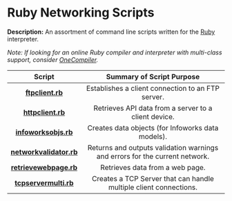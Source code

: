 # Ruby Networking Scripts
  
**Description:** An assortment of command line scripts written for the [Ruby](https://www.ruby-lang.org/en/) interpreter.  

*Note: If looking for an online Ruby compiler and interpreter with multi-class support, consider [OneCompiler](https://onecompiler.com/ruby).*  

| Script | Summary of Script Purpose |  
| :----------: | :----------: |  
| [**ftpclient.rb**](https://github.com/chaseofthejungle/ruby-networking-scripts/blob/main/scripts/ftpclient.rb) | Establishes a client connection to an FTP server.  
| [**httpclient.rb**](https://github.com/chaseofthejungle/ruby-networking-scripts/blob/main/scripts/httpclient.rb) | Retrieves API data from a server to a client device.  
| [**infoworksobjs.rb**](https://github.com/chaseofthejungle/ruby-networking-scripts/blob/main/scripts/infoworksobjs.rb) | Creates data objects (for Infoworks data models).  
| [**networkvalidator.rb**](https://github.com/chaseofthejungle/ruby-networking-scripts/blob/main/scripts/networkvalidator.rb) | Returns and outputs validation warnings and errors for the current network.  
| [**retrievewebpage.rb**](https://github.com/chaseofthejungle/ruby-networking-scripts/blob/main/scripts/retrievewebpage.rb) | Retrieves data from a web page.  
| [**tcpservermulti.rb**](https://github.com/chaseofthejungle/ruby-networking-scripts/blob/main/scripts/tcpservermulti.rb) | Creates a TCP Server that can handle multiple client connections.
